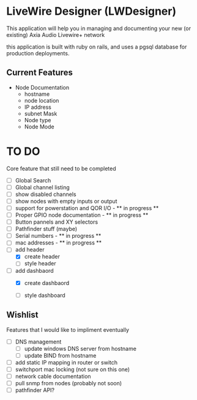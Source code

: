 # LiveWire Designer (LWDesigner)

This application will help you in managing and documenting your new (or existing) Axia Audio Livewire+ network

this application is built with ruby on rails, and uses a pgsql database for production deployments.

## Current Features
* Node Documentation
  - hostname
  - node location
  - IP address
  - subnet Mask
  - Node type
  - Node Mode

# TO DO
Core feature that still need to be completed
- [ ] Global Search
- [ ] Global channel listing
- [ ] show disabled channels
- [ ] show nodes with empty inputs or output
- [ ] support for powerstation and QOR I/O - ** in progress **
- [ ] Proper GPIO node documentation - ** in progress **
- [ ] Button pannels and XY selectors
- [ ] Pathfinder stuff (maybe)
- [ ] Serial numbers - ** in progress **
- [ ] mac addresses - ** in progress **
- [ ] add header
  - [x] create header
  - [ ] style header
- [ ] add dashbaord
  - [x] create dashbaord
  - [ ] style dashboard


## Wishlist
Features that I would like to impliment eventually
- [ ] DNS management
  - [ ] update windows DNS server from hostname
  - [ ] update BIND from hostname
- [ ] add static IP mapping in router or switch
- [ ] switchport mac locking (not sure on this one)
- [ ] network cable documentation
- [ ] pull snmp from nodes (probably not soon)
- [ ] pathfinder API?
